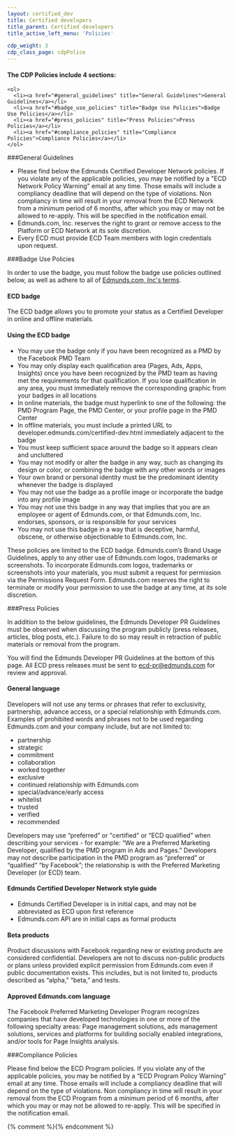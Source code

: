 ```yaml
---
layout: certified_dev
title: Certified developers
title_parent: Certified developers
title_active_left_menu: 'Policies'

cdp_weight: 3
cdp_class_page: cdpPolice
---
```


<div class="wrapperAnchors">
	<h4>The CDP  Policies include 4 sections:</h4>
	
	<ol>
	  <li><a href="#general_guidelines" title="General Guidelines">General Guidelines</a></li>
	  <li><a href="#badge_use_policies" title="Badge Use Policies">Badge Use Policies</a></li>
	  <li><a href="#press_policies" title="Press Policies">Press Policies</a></li>
	  <li><a href="#compliance_policies" title="Compliance Policies">Compliance Policies</a></li>
	</ol>
</div>

<a name="general_guidelines">
</a>
###General Guidelines

* Please find below the Edmunds Certified Developer Network policies. If you violate any of the applicable policies, you may be notified by a "ECD Network Policy Warning" email at any time. Those emails will include a compliancy deadline that will depend on the type of violations. Non compliancy in time will result in your removal from the ECD Network from a minimum period of 6 months, after which you may or may not be allowed to re-apply. This will be specified in the notification email.
* Edmunds.com, Inc. reserves the right to grant or remove access to the Platform or ECD Network at its sole discretion.
* Every ECD must provide ECD Team members with login credentials upon request.

<a name="badge_use_policies">
</a>
###Badge Use Policies

In order to use the badge, you must follow the badge use policies outlined below, as well as adhere to all of [Edmunds.com, Inc's terms](http://edmunds.com).

#### ECD badge

The ECD badge allows you to promote your status as a Certified Developer in online and offline materials.

#### Using the ECD badge

* You may use the badge only if you have been recognized as a PMD by the Facebook PMD Team
* You may only display each qualification area (Pages, Ads, Apps, Insights) once you have been recognized by the PMD team as having met the requirements for that qualification. If you lose qualification in any area, you must immediately remove the corresponding graphic from your badges in all locations
* In online materials, the badge must hyperlink to one of the following: the PMD Program Page, the PMD Center, or your profile page in the PMD Center
* In offline materials, you must include a printed URL to developer.edmunds.com/certified-dev.html immediately adjacent to the badge
* You must keep sufficient space around the badge so it appears clean and uncluttered
* You may not modify or alter the badge in any way, such as changing its design or color, or combining the badge with any other words or images
* Your own brand or personal identity must be the predominant identity whenever the badge is displayed
* You may not use the badge as a profile image or incorporate the badge into any profile image
* You may not use this badge in any way that implies that you are an employee or agent of Edmunds.com, or that Edmunds.com, Inc. endorses, sponsors, or is responsible for your services
* You may not use this badge in a way that is deceptive, harmful, obscene, or otherwise objectionable to Edmunds.com, Inc.

These policies are limited to the ECD badge. Edmunds.com’s Brand Usage Guidelines, apply to any other use of Edmunds.com logos, trademarks or screenshots. To incorporate Edmunds.com logos, trademarks or screenshots into your materials, you must submit a request for permission via the Permissions Request Form. Edmunds.com reserves the right to terminate or modify your permission to use the badge at any time, at its sole discretion.


<a name="press_policies">
</a>
###Press Policies

In addition to the below guidelines, the Edmunds Developer PR Guidelines must be observed when discussing the program publicly (press releases, articles, blog posts, etc.). Failure to do so may result in retraction of public materials or removal from the program.

You will find the Edmunds Developer PR Guidelines at the bottom of this page. All ECD press releases must be sent to ecd-pr@edmunds.com for review and approval.

#### General language

Developers will not use any terms or phrases that refer to exclusivity, partnership, advance access, or a special relationship with Edmunds.com. Examples of prohibited words and phrases not to be used regarding Edmunds.com and your company include, but are not limited to:

* partnership
* strategic
* commitment
* collaboration
* worked together
* exclusive
* continued relationship with Edmunds.com
* special/advance/early access
* whitelist
* trusted
* verified
* recommended

Developers may use “preferred” or "certified" or “ECD qualified” when describing your services - for example: “We are a Preferred Marketing Developer, qualified by the PMD program in Ads and Pages.” Developers may not describe participation in the PMD program as “preferred” or “qualified” “by Facebook”; the relationship is with the Preferred Marketing Developer (or ECD) team.

#### Edmunds Certified Developer Network style guide

* Edmunds Certified Developer is in initial caps, and may not be abbreviated as ECD upon first reference
* Edmunds.com API are in initial caps as formal products

#### Beta products

Product discussions with Facebook regarding new or existing products are considered confidential. Developers are not to discuss non-public products or plans unless provided explicit permission from Edmunds.com even if public documentation exists. This includes, but is not limited to, products described as “alpha,” “beta,” and tests.

#### Approved Edmunds.com language

The Facebook Preferred Marketing Developer Program recognizes companies that have developed technologies in one or more of the following specialty areas: Page management solutions, ads management solutions, services and platforms for building socially enabled integrations, and/or tools for Page Insights analysis.


<a name="compliance_policies">
</a>
###Compliance Policies

Please find below the ECD Program policies. If you violate any of the applicable policies, you may be notified by a “ECD Program Policy Warning” email at any time. Those emails will include a compliancy deadline that will depend on the type of violations. Non compliancy in time will result in your removal from the ECD Program from a minimum period of 6 months, after which you may or may not be allowed to re-apply. This will be specified in the notification email.


{% comment %}<!-- Smooth scroll to -->{% endcomment %}
<script type="text/javascript" src="{{ PATH }}/assets/themes/twitter/js/scrollTo.js">
</script>
<script type="text/javascript">
	$(function(){
	
		$("ol a").on('click', function (element) { 
			var thisLink = $(this);
			scrollTo(thisLink);
		});
	
	});
</script>

